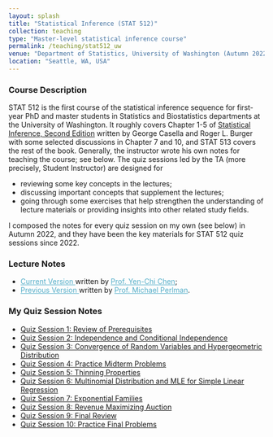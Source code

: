 ```yaml
---
layout: splash
title: "Statistical Inference (STAT 512)"
collection: teaching
type: "Master-level statistical inference course"
permalink: /teaching/stat512_uw
venue: "Department of Statistics, University of Washington (Autumn 2022)"
location: "Seattle, WA, USA"
---
```


<p></p>

### Course Description

STAT 512 is the first course of the statistical inference sequence for first-year PhD and master students in Statistics and Biostatistics departments at the University of Washington. It roughly covers Chapter 1-5 of [Statistical Inference, Second Edition](http://home.ustc.edu.cn/~zt001062/MaStmaterials/George%20Casella&Roger%20L.Berger--Statistical%20Inference.pdf) written by George Casella and Roger L. Burger with some selected discussions in Chapter 7 and 10, and STAT 513 covers the rest of the book. Generally, the instructor wrote his own notes for teaching the course; see below. The quiz sessions led by the TA (more precisely, Student Instructor) are designed for 
- reviewing some key concepts in the lectures;
- discussing important concepts that supplement the lectures;
- going through some exercises that help strengthen the understanding of lecture materials or providing insights into other related study fields.

I composed the notes for every quiz session on my own (see below) in Autumn 2022, and they have been the key materials for STAT 512 quiz sessions since 2022.

### Lecture Notes

- <A href="http://faculty.washington.edu/yenchic/20A_stat512.html" style="color: #52adc8; text-decoration=underline"> Current Version </A> written by <A href="http://faculty.washington.edu/yenchic/index.html" style="color: #52adc8; text-decoration=underline"> Prof. Yen-Chi Chen</A>; 
- <A href="https://sites.stat.washington.edu/people/mdperlma/STAT%20512%20MDP%20Notes.pdf" style="color: #52adc8; text-decoration=underline"> Previous Version </A> written by <A href="https://stat.uw.edu/about-us/people/michael-perlman" style="color: #52adc8; text-decoration=underline"> Prof. Michael Perlman</A>.


### My Quiz Session Notes

- [Quiz Session 1: Review of Prerequisites](file_stat512/Quiz1_09_28.pdf)
- [Quiz Session 2: Independence and Conditional Independence](file_stat512/Quiz2_solution.pdf)
- [Quiz Session 3: Convergence of Random Variables and Hypergeometric Distribution](file_stat512/Quiz3_solution.pdf)
- [Quiz Session 4: Practice Midterm Problems](file_stat512/Quiz4_solution.pdf)
- [Quiz Session 5: Thinning Properties](file_stat512/Quiz5_solution.pdf)
- [Quiz Session 6: Multinomial Distribution and MLE for Simple Linear Regression](file_stat512/Quiz6_solution.pdf)
- [Quiz Session 7: Exponential Families](file_stat512/Quiz7_solution.pdf)
- [Quiz Session 8: Revenue Maximizing Auction](file_stat512/Quiz8_solution.pdf)
- [Quiz Session 9: Final Review](file_stat512/Quiz9_review.pdf)
- [Quiz Session 10: Practice Final Problems](file_stat512/Quiz10_solution.pdf)
